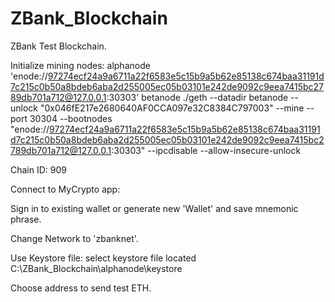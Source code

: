 # ZBank_Blockchain
ZBank Test Blockchain.

Initialize mining nodes:
alphanode
'enode://97274ecf24a9a6711a22f6583e5c15b9a5b62e85138c674baa31191d7c215c0b50a8bdeb6aba2d255005ec05b03101e242de9092c9eea7415bc2789db701a712@127.0.0.1:30303'
betanode 
./geth --datadir betanode --unlock "0x046fE217e2680640AF0CCA097e32C8384C797003" --mine --port 30304 --bootnodes "enode://97274ecf24a9a6711a22f6583e5c15b9a5b62e85138c674baa31191d7c215c0b50a8bdeb6aba2d255005ec05b03101e242de9092c9eea7415bc2789db701a712@127.0.0.1:30303" --ipcdisable --allow-insecure-unlock

Chain ID:
  909
  
Connect to MyCrypto app:

Sign in to existing wallet or generate new 'Wallet' and save mnemonic phrase.

Change Network to 'zbanknet'.

Use Keystore file: select keystore file located C:\ZBank_Blockchain\alphanode\keystore

Choose address to send test ETH. 
